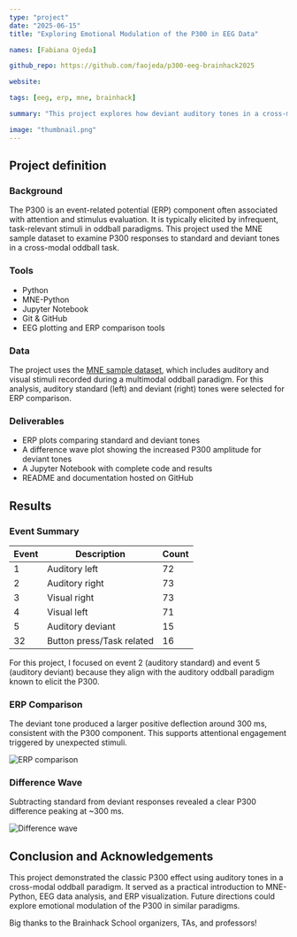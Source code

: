 ```yaml
---
type: "project"
date: "2025-06-15"
title: "Exploring Emotional Modulation of the P300 in EEG Data"

names: [Fabiana Ojeda]

github_repo: https://github.com/faojeda/p300-eeg-brainhack2025

website:

tags: [eeg, erp, mne, brainhack]

summary: "This project explores how deviant auditory tones in a cross-modal oddball paradigm elicit a stronger P300 component using EEG data from the MNE sample dataset. The analysis focuses on ERP comparison and difference waves, setting the stage for future investigations on emotional modulation of P300."

image: "thumbnail.png"
---
```


## Project definition

### Background

The P300 is an event-related potential (ERP) component often associated with attention and stimulus evaluation. It is typically elicited by infrequent, task-relevant stimuli in oddball paradigms. This project used the MNE sample dataset to examine P300 responses to standard and deviant tones in a cross-modal oddball task.

### Tools

- Python  
- MNE-Python  
- Jupyter Notebook  
- Git & GitHub  
- EEG plotting and ERP comparison tools  

### Data

The project uses the [MNE sample dataset](https://mne.tools/stable/overview/datasets_index.html#sample), which includes auditory and visual stimuli recorded during a multimodal oddball paradigm. For this analysis, auditory standard (left) and deviant (right) tones were selected for ERP comparison.

### Deliverables

- ERP plots comparing standard and deviant tones  
- A difference wave plot showing the increased P300 amplitude for deviant tones  
- A Jupyter Notebook with complete code and results  
- README and documentation hosted on GitHub  

## Results

### Event Summary

| Event | Description                     | Count  |
|-------|---------------------------------|--------|
| 1     | Auditory left                   | 72     |
| 2     | Auditory right                  | 73     |
| 3     | Visual right                    | 73     |
| 4     | Visual left                     | 71     |
| 5     | Auditory deviant                | 15     |
| 32    | Button press/Task related       | 16     |

For this project, I focused on event 2 (auditory standard) and event 5 (auditory deviant) because they align with the auditory oddball paradigm known to elicit the P300.

### ERP Comparison

The deviant tone produced a larger positive deflection around 300 ms, consistent with the P300 component. This supports attentional engagement triggered by unexpected stimuli.

![ERP comparison](figures/erp_comparison.png)

### Difference Wave

Subtracting standard from deviant responses revealed a clear P300 difference peaking at ~300 ms.

![Difference wave](figures/difference_wave.png)

## Conclusion and Acknowledgements

This project demonstrated the classic P300 effect using auditory tones in a cross-modal oddball paradigm. It served as a practical introduction to MNE-Python, EEG data analysis, and ERP visualization. Future directions could explore emotional modulation of the P300 in similar paradigms.

Big thanks to the Brainhack School organizers, TAs, and professors!
